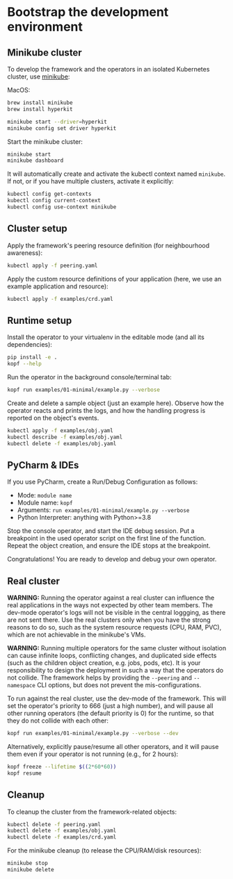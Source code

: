 # Bootstrap the development environment

## Minikube cluster

To develop the framework and the operators in an isolated Kubernetes cluster,
use [minikube](https://github.com/kubernetes/minikube):

MacOS:

```bash
brew install minikube
brew install hyperkit

minikube start --driver=hyperkit
minikube config set driver hyperkit
```

Start the minikube cluster:

```bash
minikube start
minikube dashboard
```

It will automatically create and activate the kubectl context named `minikube`.
If not, or if you have multiple clusters, activate it explicitly:

```bash
kubectl config get-contexts
kubectl config current-context
kubectl config use-context minikube
```


## Cluster setup

Apply the framework's peering resource definition (for neighbourhood awareness):

```bash
kubectl apply -f peering.yaml
```

Apply the custom resource definitions of your application
(here, we use an example application and resource):

```bash
kubectl apply -f examples/crd.yaml
```


## Runtime setup

Install the operator to your virtualenv in the editable mode
(and all its dependencies):

```bash
pip install -e .
kopf --help
```

Run the operator in the background console/terminal tab:

```bash
kopf run examples/01-minimal/example.py --verbose
```

Create and delete a sample object (just an example here).
Observe how the operator reacts and prints the logs,
and how the handling progress is reported on the object's events.

```bash
kubectl apply -f examples/obj.yaml
kubectl describe -f examples/obj.yaml
kubectl delete -f examples/obj.yaml
```

## PyCharm & IDEs

If you use PyCharm, create a Run/Debug Configuration as follows:

* Mode: `module name`
* Module name: `kopf`
* Arguments: `run examples/01-minimal/example.py --verbose`
* Python Interpreter: anything with Python>=3.8

Stop the console operator, and start the IDE debug session.
Put a breakpoint in the used operator script on the first line of the function.
Repeat the object creation, and ensure the IDE stops at the breakpoint.

Congratulations! You are ready to develop and debug your own operator.


## Real cluster

**WARNING:** Running the operator against a real cluster can influence
the real applications in the ways not expected by other team members.
The dev-mode operator's logs will not be visible in the central loggging,
as there are not sent there. Use the real clusters only when you have
the strong reasons to do so, such as the system resource requests
(CPU, RAM, PVC), which are not achievable in the minikube's VMs.

**WARNING:** Running multiple operators for the same cluster without isolation
can cause infinite loops, conflicting changes, and duplicated side effects
(such as the children object creation, e.g. jobs, pods, etc).
It is your responsibility to design the deployment in such a way that
the operators do not collide. The framework helps by providing the `--peering`
and `--namespace` CLI options, but does not prevent the mis-configurations.

To run against the real cluster, use the dev-mode of the framework.
This will set the operator's priority to 666 (just a high number),
and will pause all other running operators (the default priority is 0)
for the runtime, so that they do not collide with each other:

```bash
kopf run examples/01-minimal/example.py --verbose --dev
```

Alternatively, explicitly pause/resume all other operators,
and it will pause them even if your operator is not running
(e.g., for 2 hours):

```bash
kopf freeze --lifetime $((2*60*60))
kopf resume
```


## Cleanup

To cleanup the cluster from the framework-related objects:

```bash
kubectl delete -f peering.yaml
kubectl delete -f examples/obj.yaml
kubectl delete -f examples/crd.yaml
```

For the minikube cleanup (to release the CPU/RAM/disk resources):

```bash
minikube stop
minikube delete
```
